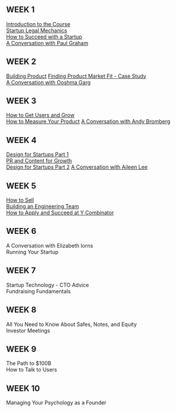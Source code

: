 ## WEEK 1


[Introduction to the Course](https://www.youtube.com/watch?v=rzVbFeiEbds)    
[Startup Legal Mechanics](https://www.youtube.com/watch?v=BTShgZxiNV8)    
[How to Succeed with a Startup](https://www.youtube.com/watch?v=0lJKucu6HJc)    
[A Conversation with Paul Graham](https://www.youtube.com/watch?v=4WO5kJChg3w)

## WEEK 2

[Building Product](https://www.youtube.com/watch?v=C27RVio2rOs)
[Finding Product Market Fit - Case Study](https://www.youtube.com/watch?v=0LNQxT9LvM0)    
[A Conversation with Ooshma Garg](https://www.youtube.com/watch?v=tA5J79on7Vg)

## WEEK 3

[How to Get Users and Grow](https://www.youtube.com/watch?v=T9ikpoF2GH0)     
[How to Measure Your Product](https://www.youtube.com/watch?v=MABmQhOlmJA)
[A Conversation with Andy Bromberg](https://www.youtube.com/watch?v=q_NbKjVc2l8)    

## WEEK 4

[Design for Startups Part 1](https://www.youtube.com/watch?v=9urYWGx2uNk)      
[PR and Content for Growth](https://www.youtube.com/watch?v=JL9yoVFHx-Q)     
[Design for Startups Part 2](https://www.youtube.com/watch?v=O6uREh3G3sQ)
[A Conversation with Aileen Lee](https://www.youtube.com/watch?time_continue=2365&v=vrBhB48qPUM)

## WEEK 5

[How to Sell](https://www.youtube.com/watch?v=xZi4kTJG-LE)    
[Building an Engineering Team](https://www.youtube.com/watch?v=AZidfpz9KfY)     
[How to Apply and Succeed at Y Combinator](https://www.youtube.com/watch?v=8yiOcCPvyNE)     

## WEEK 6

A Conversation with Elizabeth Iorns    
Running Your Startup    

## WEEK 7

Startup Technology - CTO Advice    
Fundraising Fundamentals     

## WEEK 8

All You Need to Know About Safes, Notes, and Equity      
Investor Meetings       

## WEEK 9

The Path to $100B      
How to Talk to Users      

## WEEK 10

Managing Your Psychology as a Founder
